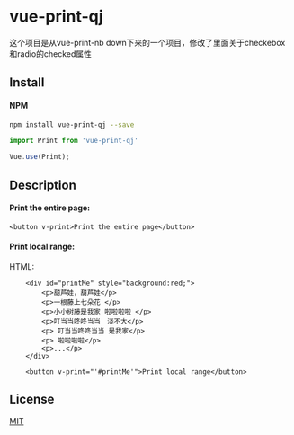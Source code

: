 # vue-print-qj

这个项目是从vue-print-nb down下来的一个项目，修改了里面关于checkebox和radio的checked属性

## Install

#### NPM
```bash
npm install vue-print-qj --save
```

```javascript
import Print from 'vue-print-qj'

Vue.use(Print);
```


## Description

#### Print the entire page:

```
<button v-print>Print the entire page</button>
```


#### Print local range:

HTML:
```
    <div id="printMe" style="background:red;">
        <p>葫芦娃，葫芦娃</p>
        <p>一根藤上七朵花 </p>
        <p>小小树藤是我家 啦啦啦啦 </p>
        <p>叮当当咚咚当当　浇不大</p>
        <p> 叮当当咚咚当当 是我家</p>
        <p> 啦啦啦啦</p>
        <p>...</p>
    </div>

    <button v-print="'#printMe'">Print local range</button>
```


## License

[MIT](http://opensource.org/licenses/MIT)
